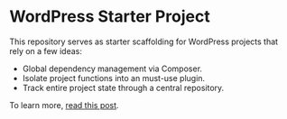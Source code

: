 # WordPress Starter Project
This repository serves as starter scaffolding for WordPress projects that rely on a few ideas:

- Global dependency management via Composer.
- Isolate project functions into an must-use plugin.
- Track entire project state through a central repository.

To learn more, [read this post](https://www.calvinkoepke.com/articles/wordpress-project-starter/).
